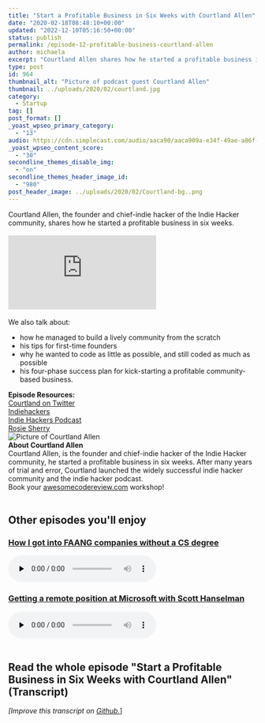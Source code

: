 ```yaml
---
title: "Start a Profitable Business in Six Weeks with Courtland Allen"
date: "2020-02-18T08:48:10+00:00"
updated: "2022-12-10T05:16:50+00:00"
status: publish
permalink: /episode-12-profitable-business-courtland-allen
author: michaela
excerpt: "Courtland Allen shares how he started a profitable business in six weeks."
type: post
id: 964
thumbnail_alt: "Picture of podcast guest Courtland Allen"
thumbnail: ../uploads/2020/02/courtland.jpg
category:
  - Startup
tag: []
post_format: []
_yoast_wpseo_primary_category:
  - "13"
audio: https://cdn.simplecast.com/audio/aaca90/aaca909a-e34f-49ae-a86f-f59e4fa807f0/c20424de-dfb3-4ff2-871e-0e64f6809511/courtland-allen-ready_tc.mp3
_yoast_wpseo_content_score:
  - "30"
secondline_themes_disable_img:
  - "on"
secondline_themes_header_image_id:
  - "980"
post_header_image: ../uploads/2020/02/Courtland-bg..png
---
```


<div class="episode-about">
Courtland Allen, the founder and chief-indie hacker of the Indie Hacker community, shares how he started a profitable business in six weeks.
<br/> <br/>
<div class="video-container">
<iframe class="video" src="https://www.youtube-nocookie.com/embed/dpHp0sfCISo" title="YouTube video player" frameborder="0" allow="accelerometer; autoplay; clipboard-write; encrypted-media; gyroscope; picture-in-picture" allowfullscreen></iframe>
</div>
</br>
We also talk about:
<ul>
<li> how he managed to build a lively community from the scratch</li>
<li> his tips for first-time founders</li>
<li> why he wanted to code as little as possible, and still coded as much as possible</li>
<li> his four-phase success plan for kick-starting a profitable community-based business.</li>
</ul>
</div>
<div class=" episode-links">
<b>Episode Resources:</b><br/>
<a href="https://twitter.com/csallen">Courtland on Twitter</a><br/>
<a href="https://www.indiehackers.com/">Indiehackers</a><br/>
<a href="https://www.indiehackers.com/podcast">Indie Hackers Podcast</a><br/>
<a href="https://rosie.land/">Rosie Sherry</a><br/>
</div>

<div class="row pt-2 align-items-center">
<div class="col-4 guest-picture">
<img src="../uploads/2020/02/courtland.jpg" alt="Picture of Courtland Allen"/>
</div>
<div class="col-8 guest-about">
<b>About Courtland Allen</b><br/>
Courtland Allen, is the founder and chief-indie hacker of the Indie Hacker community, he started a profitable business in six weeks. After many years of trial and error, Courtland launched the widely successful indie hacker community and the indie hacker podcast.
</div>
</div>

<div class="sponsorship">
Book your <a href="https://www.michaelagreiler.com/workshops">awesomecodereview.com</a> workshop!
</div> 

<br/>
<div>
  <h2>Other episodes you'll enjoy</h2>
    <div class="row-md-6">
      <div class="row g-0 border rounded overflow-hidden flex-md-row mb-4 shadow-sm h-md-250 position-relative">
          <div class="col p-4 d-flex flex-column position-static">
            <h3 class="mb-0"><a href="https://software-engineering-unlocked.com/faang-job-without-cs-degree/">How I got into FAANG companies without a CS degree</a></h3>
  <audio controls preload="none">
                <source src="https://cdn.simplecast.com/audio/aaca909a-e34f-49ae-a86f-f59e4fa807f0/episodes/2ec3af9e-9a17-4ccd-95df-0e9b1a03ecc6/audio/66ec2bf9-b1d0-4ae3-868e-9017bb8cc4ee/default_tc.mp3" />
              </audio>
          </div>
        </div>
      </div>
    <div class="row-md-6">
      <div class="row g-0 border rounded overflow-hidden flex-md-row mb-4 shadow-sm h-md-250 position-relative">
          <div class="col p-4 d-flex flex-column position-static">
            <h3 class="mb-0"><a href="https://software-engineering-unlocked.com/episode-2-scott-hanselman/">Getting a remote position at Microsoft with Scott Hanselman</a></h3>
  <audio controls preload="none">
                <source src="https://cdn.simplecast.com/audio/aaca90/aaca909a-e34f-49ae-a86f-f59e4fa807f0/b94c57a5-9afe-4853-be2f-b4d147fb62bf/scott_episode2_ready_tc.mp3" />
              </audio>
          </div>
        </div>
      </div>
</div>
<br/>

## Read the whole episode "Start a Profitable Business in Six Weeks with Courtland Allen" (Transcript)

_\[Improve this transcript on [Github](https://github.com/mgreiler/se-unlocked/tree/master/Transcripts)_[.](https://github.com/mgreiler/se-unlocked/tree/master/Transcripts)\]

